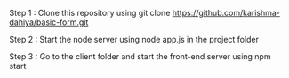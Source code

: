 Step 1 : Clone this repository using git clone https://github.com/karishma-dahiya/basic-form.git

Step 2 : Start the node server using node app.js in the project folder

Step 3 : Go to the client folder and start the front-end server using npm start
